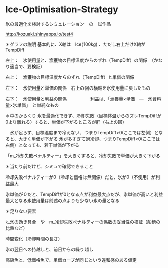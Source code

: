 # Ice-Optimisation-Strategy
氷の最適化を検討するシミュレーション　の　試作品

http://kozuaki.shinyapps.io/test4

＊グラフの説明
基本的に、X軸は　Ice(100kg) 、ただし右上だけX軸がTempDiff


左上：　氷使用量と、漁獲物の目標温度からのずれ（TempDiff）の関係　（かなり適当で、要検証）

右上：　漁獲物の目標温度からのずれ（TempDiff）と単価の関係　

左下：　氷使用量と単価の関係　右上の図の横軸を氷使用量に戻したもの

右下：　氷使用量と利益の関係
　　　　　利益は、「漁獲量×単価　―　氷資料量×氷単価」　と単純なもの

＊中のからくり
氷を最適化できず、冷却失敗（目標体温からのズレTempDiffが0より離れる）すると、単価が下がるところが肝（右上の図）

　氷が足らず、目標温度まで冷えない、つまりTempDiff>0(ここでは左側）となると、大きく単価が下がる
  氷が多すぎて過冷却、つまりTempDiff<0(ここでは右側）となっても、若干単価が下がる

「m_冷却失敗ペナルティー」を大きくすると、冷却失敗で単価が大きく下がる


＊当たり前だけど、シミュで確認できること

冷却失敗ペナルティーが0（冷却と価格は無関係）だと、氷が0（不使用）が利益最大

氷単価が０だと、TempDiffが0となる点が利益最大点だが、氷単価が高いと利益最大となる氷使用量は前述の点よりも少ない氷の量となる


＊足りない要素

k_氷の効き具合　や　m_冷却失敗ペナルティーの係数の妥当性の検証（船槽の比熱など）

時間変化（冷却時間の長さ）

氷の翌日への持越しと、前日からの繰り越し

高級魚と、低価格魚で、単価カーブが同じという違和感のある仮定


